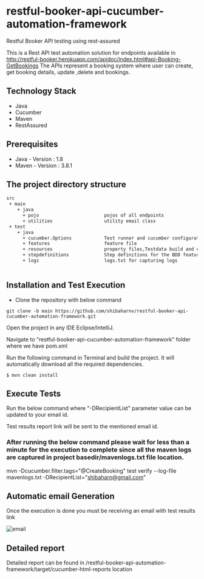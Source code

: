 # restful-booker-api-cucumber-automation-framework 

Restful Booker API testing using rest-assured

This is a  Rest API test automation solution for endpoints available in http://restful-booker.herokuapp.com/apidoc/index.html#api-Booking-GetBookings
The APIs represent a booking system where user can create, get booking details, update ,delete and bookings.

## Technology Stack

- Java
- Cucumber
- Maven
- RestAssured

## Prerequisites
- Java - Version : 1.8 
- Maven - Version : 3.8.1

## The project directory structure

```bash
src
 + main
    + java                          
      + pojo                        pojos of all endpoints                 
      + utilities                   utility email class
 + test
    + java                          
      + cucumber.Options            Test runner and cucumber configurations
      + features                    feature file
      + resources                   property files,Testdata build and common utility methods for testcases.
      + stepdefinitions             Step definitions for the BDD feature
      + logs                        logs.txt for capturing logs 
      
```      

## Installation and Test Execution

- Clone the repository with below command

```
git clone -b main https://github.com/shibaharnv/restful-booker-api-cucumber-automation-framework.git

```


Open the project in any IDE Eclipse/IntelliJ.

Navigate to "restful-booker-api-cucumber-automation-framework" folder where we have pom.xml 

Run the following command in Terminal and build the project. It will automatically download all the required dependencies.

```
$ mvn clean install
```

## Execute Tests

Run the below command where "-DRecipientList" parameter value can be updated to your email id.

Test results report link will be sent to the mentioned email id.

### After running the below command please wait for less than a minute for the execution to complete since all the maven logs are captured in project basedir/mavenlogs.txt file location.

mvn -Dcucumber.filter.tags="@CreateBooking" test verify --log-file mavenlogs.txt -DRecipientList="shibaharn@gmail.com"



## Automatic email Generation

Once the execution is done you must be receiving an email with test results link

![email](https://user-images.githubusercontent.com/65211677/193441907-1cbc4e07-af7f-4049-8853-753d8251fe25.png)

## Detailed report

Detailed report can be found in /restful-booker-api-automation-framework/target/cucumber-html-reports location









